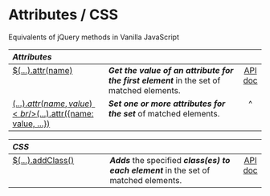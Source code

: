 # Attributes / CSS

Equivalents of jQuery methods in Vanilla JavaScript

<style>
th { text-align: left; font-style: italic; }
tr td:nth-child(1) { width: 25rem; }
tr td:nth-child(2) { width: 60rem; }
td {
  vertical-align: top;
}
</style>

| Attributes |||
|:--|:--|:--:|
| [$(...).attr(name)](?attr/) | **_Get the value of an attribute for the first element_** in the set of matched elements. | [API doc](https://api.jquery.com/attr/) |
| [$(...).attr(name, value)<br />$(...).attr({name: value, ...})](?attr/) | **_Set one or more attributes for the set_** of matched elements. | ^|

| CSS |||
|:--|:--|:--:|
| [$(...).addClass()](?addClass/) | **_Adds_** the specified **_class(es) to each element_** in the set of matched elements. | [API doc](https://api.jquery.com/addClass/) |
